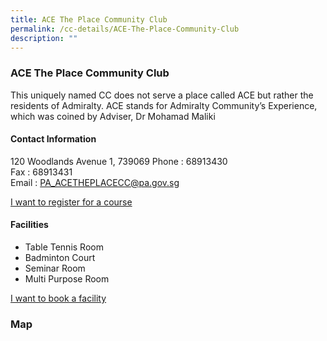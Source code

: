 ```yaml
---
title: ACE The Place Community Club
permalink: /cc-details/ACE-The-Place-Community-Club
description: ""
---
```

### ACE The Place Community Club


This uniquely named CC does not serve a place called ACE but rather the residents of Admiralty. ACE stands for Admiralty Community’s Experience, which was coined by Adviser, Dr Mohamad Maliki

#### Contact Information

120 Woodlands Avenue 1, 739069
Phone : 68913430	
Fax : 68913431	
Email : PA_ACETHEPLACECC@pa.gov.sg	

[I want to register for a course](https://www.onepa.gov.sg/)

#### Facilities
* Table Tennis Room
* Badminton Court
* Seminar Room
* Multi Purpose Room	

[I want to book a facility](https://www.onepa.gov.sg/)


### Map

